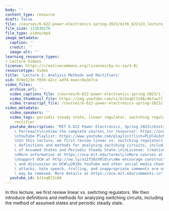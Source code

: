 ```yaml
---
body: ''
content_type: resource
draft: false
file: /courses/6-622-power-electronics-spring-2023/mit6_622s23_lecture_02_360p_16_9.mp4
file_size: 112638276
file_type: video/mp4
image_metadata:
  caption: ''
  credit: ''
  image-alt: ''
learning_resource_types:
- Lecture Videos
license: https://creativecommons.org/licenses/by-nc-sa/4.0/
resourcetype: Video
title: 'Lecture 2: Analysis Methods and Rectifiers'
uid: 070e123e-f03d-42cc-adf4-eeacc0a3e7ca
video_files:
  archive_url: ''
  video_captions_file: /courses/6-622-power-electronics-spring-2023/1_T2cNEjxRklOFdot5MgBWsWWWb4ulFn__transcript.webvtt
  video_thumbnail_file: https://img.youtube.com/vi/bJ1nqEC3i0A/default.jpg
  video_transcript_file: /courses/6-622-power-electronics-spring-2023/1_T2cNEjxRklOFdot5MgBWsWWWb4ulFn__transcript.pdf
video_metadata:
  video_speakers: ''
  video_tags: periodic steady state, linear regulator, switching regulator, simple
    rectifier
  youtube_description: "MIT 6.622 Power Electronics, Spring 2023\nInstructor: David\
    \ Perreault\n\nView the complete course\_(or resource): https://ocw.mit.edu/courses/6-622-power-electronics-spring-2023/\L\
    \nYouTube Playlist: https://www.youtube.com/playlist?list=PLUl4u3cNGP62UTc77mJoubhDELSC8lfR0\n\
    \nIn this lecture, we first review linear vs. switching regulators. We then introduce\
    \ definitions and methods for analyzing switching circuits, including the Method\
    \ of Assumed States and Periodic Steady State.\n\nLicense: Creative Commons BY-NC-SA\L\
    \nMore information at https://ocw.mit.edu/terms\L\nMore courses at https://ocw.mit.edu\n\
    \nSupport OCW at http://ow.ly/a1If50zVRlQ\n\nWe encourage constructive comments\
    \ and discussion on OCW\u2019s YouTube and other social media channels. Personal\
    \ attacks, hate speech, trolling, and inappropriate comments are not allowed and\
    \ may be removed. More details at https://ocw.mit.edu/comments.\n"
  youtube_id: bJ1nqEC3i0A
---
```

In this lecture, we first review linear vs. switching regulators. We then introduce definitions and methods for analyzing switching circuits, including the method of assumed states and periodic steady state.